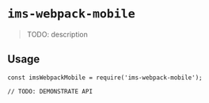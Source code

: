 # `ims-webpack-mobile`

> TODO: description

## Usage

```
const imsWebpackMobile = require('ims-webpack-mobile');

// TODO: DEMONSTRATE API
```
